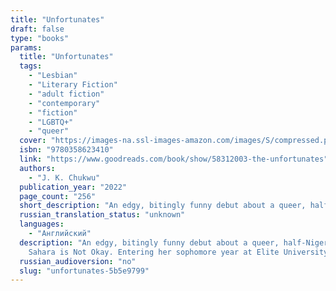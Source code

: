 ```yaml
---
title: "Unfortunates"
draft: false
type: "books"
params:
  title: "Unfortunates"
  tags:
    - "Lesbian"
    - "Literary Fiction"
    - "adult fiction"
    - "contemporary"
    - "fiction"
    - "LGBTQ+"
    - "queer"
  cover: "https://images-na.ssl-images-amazon.com/images/S/compressed.photo.goodreads.com/books/1641777650i/58312003.jpg"
  isbn: "9780358623410"
  link: "https://www.goodreads.com/book/show/58312003-the-unfortunates"
  authors:
    - "J. K. Chukwu"
  publication_year: "2022"
  page_count: "256"
  short_description: "An edgy, bitingly funny debut about a queer, half-Nigerian college sophomore who, enraged and exhausted by the racism at her elite college, sets out to find truth about The Unfortunates—the unlucky subset of Black undergrads who have been mysteriously dying..."
  russian_translation_status: "unknown"
  languages:
    - "Английский"
  description: "An edgy, bitingly funny debut about a queer, half-Nigerian college sophomore who, enraged and exhausted by the racism at her elite college, sets out to find truth about The  Unfortunates—the unlucky subset of Black undergrads who have been mysteriously dying.
    Sahara is Not Okay. Entering her sophomore year at Elite University, she feels like a failure: her body is too curvy, her love life is nonexistent, her family is disappointed in her, her grades are terrible, and, well, the few Black classmates she has just keep dying. Sahara is close to giving up, herself: her depression is, as she says, her only “Life Partner.”And this narrative—taking the form of an irreverent, piercing “thesis” to the university committee that will judge her—is meant to be a final unfurling of her singular, unforgettable voice before her own inevitable disappearance and death. But over the course of this wild sophomore year, and supported by her eccentric community of BIPOC women, Sahara will eventually find hope, answers, and an unexpected redemption."
  russian_audioversion: "no"
  slug: "unfortunates-5b5e9799"
---
```

